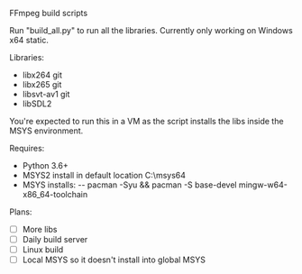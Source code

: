 FFmpeg build scripts

Run "build_all.py" to run all the libraries.
Currently only working on Windows x64 static.

Libraries:
- libx264 git
- libx265 git
- libsvt-av1 git
- libSDL2

You're expected to run this in a VM as the script installs the libs inside the MSYS environment.

Requires:
- Python 3.6+
- MSYS2 install in default location C:\msys64
- MSYS installs: 
-- pacman -Syu && pacman -S base-devel mingw-w64-x86_64-toolchain

Plans:
- [ ] More libs
- [ ] Daily build server
- [ ] Linux build
- [ ] Local MSYS so it doesn't install into global MSYS
